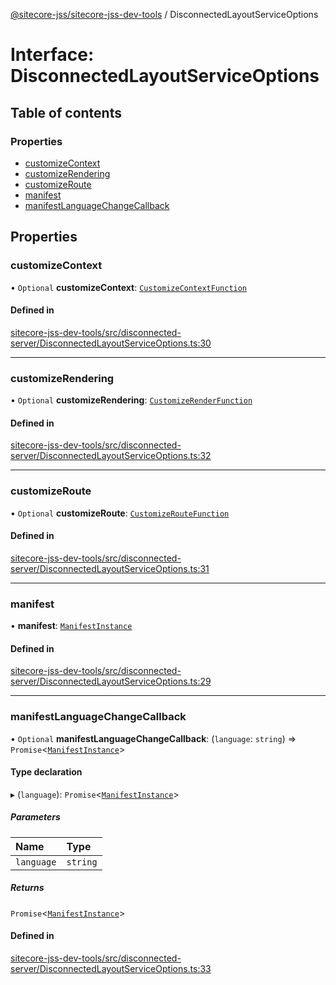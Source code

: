 [@sitecore-jss/sitecore-jss-dev-tools](../README.md) / DisconnectedLayoutServiceOptions

# Interface: DisconnectedLayoutServiceOptions

## Table of contents

### Properties

- [customizeContext](DisconnectedLayoutServiceOptions.md#customizecontext)
- [customizeRendering](DisconnectedLayoutServiceOptions.md#customizerendering)
- [customizeRoute](DisconnectedLayoutServiceOptions.md#customizeroute)
- [manifest](DisconnectedLayoutServiceOptions.md#manifest)
- [manifestLanguageChangeCallback](DisconnectedLayoutServiceOptions.md#manifestlanguagechangecallback)

## Properties

### customizeContext

• `Optional` **customizeContext**: [`CustomizeContextFunction`](../README.md#customizecontextfunction)

#### Defined in

[sitecore-jss-dev-tools/src/disconnected-server/DisconnectedLayoutServiceOptions.ts:30](https://github.com/Sitecore/jss/blob/68ebc1c08/packages/sitecore-jss-dev-tools/src/disconnected-server/DisconnectedLayoutServiceOptions.ts#L30)

___

### customizeRendering

• `Optional` **customizeRendering**: [`CustomizeRenderFunction`](../README.md#customizerenderfunction)

#### Defined in

[sitecore-jss-dev-tools/src/disconnected-server/DisconnectedLayoutServiceOptions.ts:32](https://github.com/Sitecore/jss/blob/68ebc1c08/packages/sitecore-jss-dev-tools/src/disconnected-server/DisconnectedLayoutServiceOptions.ts#L32)

___

### customizeRoute

• `Optional` **customizeRoute**: [`CustomizeRouteFunction`](../README.md#customizeroutefunction)

#### Defined in

[sitecore-jss-dev-tools/src/disconnected-server/DisconnectedLayoutServiceOptions.ts:31](https://github.com/Sitecore/jss/blob/68ebc1c08/packages/sitecore-jss-dev-tools/src/disconnected-server/DisconnectedLayoutServiceOptions.ts#L31)

___

### manifest

• **manifest**: [`ManifestInstance`](ManifestInstance.md)

#### Defined in

[sitecore-jss-dev-tools/src/disconnected-server/DisconnectedLayoutServiceOptions.ts:29](https://github.com/Sitecore/jss/blob/68ebc1c08/packages/sitecore-jss-dev-tools/src/disconnected-server/DisconnectedLayoutServiceOptions.ts#L29)

___

### manifestLanguageChangeCallback

• `Optional` **manifestLanguageChangeCallback**: (`language`: `string`) => `Promise`\<[`ManifestInstance`](ManifestInstance.md)\>

#### Type declaration

▸ (`language`): `Promise`\<[`ManifestInstance`](ManifestInstance.md)\>

##### Parameters

| Name | Type |
| :------ | :------ |
| `language` | `string` |

##### Returns

`Promise`\<[`ManifestInstance`](ManifestInstance.md)\>

#### Defined in

[sitecore-jss-dev-tools/src/disconnected-server/DisconnectedLayoutServiceOptions.ts:33](https://github.com/Sitecore/jss/blob/68ebc1c08/packages/sitecore-jss-dev-tools/src/disconnected-server/DisconnectedLayoutServiceOptions.ts#L33)
